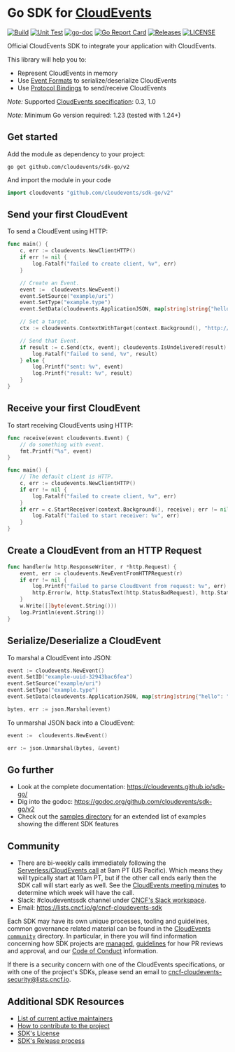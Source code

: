 # Go SDK for [CloudEvents](https://github.com/cloudevents/spec)

[![Build](https://github.com/cloudevents/sdk-go/workflows/Build/badge.svg)](https://github.com/cloudevents/sdk-go/actions/workflows/go-build.yaml)
[![Unit Test](https://github.com/cloudevents/sdk-go/workflows/Unit%20Test/badge.svg)](https://github.com/cloudevents/sdk-go/actions/workflows/go-unit-test.yaml)
[![go-doc](https://godoc.org/github.com/cloudevents/sdk-go?status.svg)](https://godoc.org/github.com/cloudevents/sdk-go)
[![Go Report Card](https://goreportcard.com/badge/github.com/cloudevents/sdk-go)](https://goreportcard.com/report/github.com/cloudevents/sdk-go)
[![Releases](https://img.shields.io/github/release-pre/cloudevents/sdk-go.svg)](https://github.com/cloudevents/sdk-go/releases)
[![LICENSE](https://img.shields.io/github/license/cloudevents/sdk-go.svg)](https://github.com/cloudevents/sdk-go/blob/main/LICENSE)

Official CloudEvents SDK to integrate your application with CloudEvents.

This library will help you to:

- Represent CloudEvents in memory
- Use
  [Event Formats](https://github.com/cloudevents/spec/blob/v1.0/spec.md#event-format)
  to serialize/deserialize CloudEvents
- Use
  [Protocol Bindings](https://github.com/cloudevents/spec/blob/v1.0/spec.md#protocol-binding)
  to send/receive CloudEvents

_Note:_ Supported
[CloudEvents specification](https://github.com/cloudevents/spec): 0.3, 1.0

_Note:_ Minimum Go version required: 1.23 (tested with 1.24+)

## Get started

Add the module as dependency to your project:

```console
go get github.com/cloudevents/sdk-go/v2
```

And import the module in your code

```go
import cloudevents "github.com/cloudevents/sdk-go/v2"
```

## Send your first CloudEvent

To send a CloudEvent using HTTP:

```go
func main() {
	c, err := cloudevents.NewClientHTTP()
	if err != nil {
		log.Fatalf("failed to create client, %v", err)
	}

	// Create an Event.
	event :=  cloudevents.NewEvent()
	event.SetSource("example/uri")
	event.SetType("example.type")
	event.SetData(cloudevents.ApplicationJSON, map[string]string{"hello": "world"})

	// Set a target.
	ctx := cloudevents.ContextWithTarget(context.Background(), "http://localhost:8080/")

	// Send that Event.
	if result := c.Send(ctx, event); cloudevents.IsUndelivered(result) {
		log.Fatalf("failed to send, %v", result)
	} else {
		log.Printf("sent: %v", event)
		log.Printf("result: %v", result)
	}
}
```

## Receive your first CloudEvent

To start receiving CloudEvents using HTTP:

```go
func receive(event cloudevents.Event) {
	// do something with event.
    fmt.Printf("%s", event)
}

func main() {
	// The default client is HTTP.
	c, err := cloudevents.NewClientHTTP()
	if err != nil {
		log.Fatalf("failed to create client, %v", err)
	}
	if err = c.StartReceiver(context.Background(), receive); err != nil {
		log.Fatalf("failed to start receiver: %v", err)
	}
}
```

## Create a CloudEvent from an HTTP Request

```go
func handler(w http.ResponseWriter, r *http.Request) {
	event, err := cloudevents.NewEventFromHTTPRequest(r)
	if err != nil {
		log.Printf("failed to parse CloudEvent from request: %v", err)
		http.Error(w, http.StatusText(http.StatusBadRequest), http.StatusBadRequest)
	}
	w.Write([]byte(event.String()))
	log.Println(event.String())
}
```

## Serialize/Deserialize a CloudEvent

To marshal a CloudEvent into JSON:

```go
event := cloudevents.NewEvent()
event.SetID("example-uuid-32943bac6fea")
event.SetSource("example/uri")
event.SetType("example.type")
event.SetData(cloudevents.ApplicationJSON, map[string]string{"hello": "world"})

bytes, err := json.Marshal(event)
```

To unmarshal JSON back into a CloudEvent:

```go
event :=  cloudevents.NewEvent()

err := json.Unmarshal(bytes, &event)
```

## Go further

- Look at the complete documentation: https://cloudevents.github.io/sdk-go/
- Dig into the godoc: https://godoc.org/github.com/cloudevents/sdk-go/v2
- Check out the [samples directory](./samples) for an extended list of examples
  showing the different SDK features

## Community

- There are bi-weekly calls immediately following the
  [Serverless/CloudEvents call](https://github.com/cloudevents/spec#meeting-time)
  at 9am PT (US Pacific). Which means they will typically start at 10am PT, but
  if the other call ends early then the SDK call will start early as well. See
  the
  [CloudEvents meeting minutes](https://docs.google.com/document/d/1OVF68rpuPK5shIHILK9JOqlZBbfe91RNzQ7u_P7YCDE/edit#)
  to determine which week will have the call.
- Slack: #cloudeventssdk channel under
  [CNCF's Slack workspace](https://slack.cncf.io/).
- Email: https://lists.cncf.io/g/cncf-cloudevents-sdk

Each SDK may have its own unique processes, tooling and guidelines, common
governance related material can be found in the
[CloudEvents `community`](https://github.com/cloudevents/spec/tree/master/community)
directory. In particular, in there you will find information concerning how SDK
projects are
[managed](https://github.com/cloudevents/spec/blob/master/community/SDK-GOVERNANCE.md),
[guidelines](https://github.com/cloudevents/spec/blob/master/community/SDK-maintainer-guidelines.md)
for how PR reviews and approval, and our
[Code of Conduct](https://github.com/cloudevents/spec/blob/master/community/GOVERNANCE.md#additional-information)
information.

If there is a security concern with one of the CloudEvents specifications, or
with one of the project's SDKs, please send an email to
[cncf-cloudevents-security@lists.cncf.io](mailto:cncf-cloudevents-security@lists.cncf.io).

## Additional SDK Resources

- [List of current active maintainers](MAINTAINERS.md)
- [How to contribute to the project](CONTRIBUTING.md)
- [SDK's License](LICENSE)
- [SDK's Release process](RELEASING.md)
